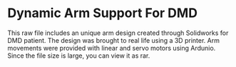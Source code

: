 # Dynamic Arm Support For DMD 
This raw file includes an unique arm design created through Solidworks for DMD patient. The design was brought to real life using a 3D printer. Arm movements were provided with linear and servo motors using Ardunio.
Since the file size is large, you can view it as rar.
